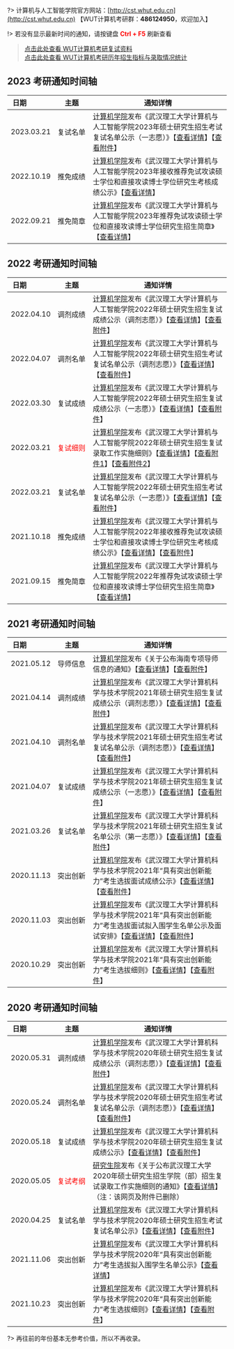 ?> 计算机与人工智能学院官方网站：[http://cst.whut.edu.cn](http://cst.whut.edu.cn) 【WUT计算机考研群：<b>486124950</b>，欢迎加入】

!> 若没有显示最新时间的通知，请按键盘 <font color=red><b>Ctrl + F5</b></font> 刷新查看

> [点击此处查看 WUT计算机考研复试资料](https://vip.zxzy.top/article/26) <br>
[点击此处查看 WUT计算机考研历年招生指标与录取情况统计](https://docs.qq.com/sheet/DQUVGRlRHWHlSaWZB)

## 2023 考研通知时间轴

| <div style="width:40px">日期</div> | <div style="width:65px">主题</div> | 通知详情                                                                                                                                                                                                                               |
|----------------------------------|----------------------------------|------------------------------------------------------------------------------------------------------------------------------------------------------------------------------------------------------------------------------------|
| 2023.03.21                       | 复试名单                             | [计算机学院](http://cst.whut.edu.cn)发布《武汉理工大学计算机与人工智能学院2023年硕士研究生招生考试复试名单公示（一志愿）》【[查看详情](http://cst.whut.edu.cn/yjsjy/zsxx/202303/t20230321_920024.shtml)】【[查看附件](http://cst.whut.edu.cn/yjsjy/zsxx/202303/P020230321596308832082.pdf)】 |
| 2022.10.19                       | 推免成绩                             | [计算机学院](http://cst.whut.edu.cn)发布《武汉理工大学计算机与人工智能学院2023年接收推荐免试攻读硕士学位和直接攻读博士学位研究生考核成绩公示》【[查看详情](http://cst.whut.edu.cn/yjsjy/zsxx/202210/t20221019_889397.shtml)】                                                                    |
| 2022.09.21                       | 推免简章                             | [计算机学院](http://cst.whut.edu.cn)发布《武汉理工大学计算机与人工智能学院2023年推荐免试攻读硕士学位和直接攻读博士学位研究生招生简章》【[查看详情](http://cst.whut.edu.cn/yjsjy/zsxx/202209/t20220921_886894.shtml)】                                                                        |

## 2022 考研通知时间轴

| <div style="width:40px">日期</div> | <div style="width:65px">主题</div> | 通知详情                                                                                                                                                                                                                                                                                                             |
|----------------------------------|----------------------------------|------------------------------------------------------------------------------------------------------------------------------------------------------------------------------------------------------------------------------------------------------------------------------------------------------------------|
| 2022.04.10                       | 调剂成绩                             | [计算机学院](http://cst.whut.edu.cn)发布《武汉理工大学计算机与人工智能学院2022年硕士研究生招生复试成绩公示（调剂志愿）》【[查看详情](http://cst.whut.edu.cn/yjsjy/zsxx/202204/t20220410_878101.shtml)】【[查看附件](http://cst.whut.edu.cn/yjsjy/zsxx/202204/P020220410497142604397.xlsx)】                                                                               |
| 2022.04.07                       | 调剂名单                             | [计算机学院](http://cst.whut.edu.cn)发布《武汉理工大学计算机与人工智能学院2022年硕士研究生招生考试复试名单公示（调剂志愿）》【[查看详情](http://cst.whut.edu.cn/yjsjy/zsxx/202204/t20220407_878100.shtml)】【[查看附件](http://cst.whut.edu.cn/yjsjy/zsxx/202204/P020220407638926655968.pdf)】                                                                              |
| 2022.03.30                       | 复试成绩                             | [计算机学院](http://cst.whut.edu.cn)发布《武汉理工大学计算机与人工智能学院2022年硕士研究生招生复试成绩公示（一志愿）》【[查看详情](http://cst.whut.edu.cn/yjsjy/zsxx/202203/t20220330_878097.shtml)】【[查看附件](http://cst.whut.edu.cn/yjsjy/zsxx/202203/P020220330442970388891.xlsx)】                                                                                |
| 2022.03.21                       | <font color=red>复试细则</font>      | [计算机学院](http://cst.whut.edu.cn)发布《武汉理工大学计算机与人工智能学院2022年硕士研究生招生复试录取工作实施细则》【[查看详情](http://cst.whut.edu.cn/yjsjy/zsxx/202203/t20220322_878099.shtml)】【[查看附件1](http://cst.whut.edu.cn/yjsjy/zsxx/202203/P020220322715468962580.docx)】【[查看附件2](http://cst.whut.edu.cn/yjsjy/zsxx/202203/P020220322715469597808.docx)】 |
| 2022.03.21                       | 复试名单                             | [计算机学院](http://cst.whut.edu.cn)发布《武汉理工大学计算机与人工智能学院2022年硕士研究生招生考试复试名单公示（一志愿）》【[查看详情](http://cst.whut.edu.cn/yjsjy/zsxx/202203/t20220321_878095.shtml)】【[查看附件](http://cst.whut.edu.cn/yjsjy/zsxx/202203/P020220321654960493374.pdf)】                                                                               |
| 2021.10.18                       | 推免成绩                             | [计算机学院](http://cst.whut.edu.cn)发布《武汉理工大学计算机与人工智能学院2022年接收推荐免试攻读硕士学位和直接攻读博士学位研究生考核成绩公示》【[查看详情](http://cst.whut.edu.cn/yjsjy/zsxx/202110/t20211008_878094.shtml)】【[查看附件](http://cst.whut.edu.cn/yjsjy/zsxx/202110/P020211008493495434204.pdf)】                                                                     |
| 2021.09.15                       | 推免简章                             | [计算机学院](http://cst.whut.edu.cn)发布《武汉理工大学计算机与人工智能学院2022年推荐免试攻读硕士学位和直接攻读博士学位研究生招生简章》【[查看详情](http://cst.whut.edu.cn/yjsjy/zsxx/202109/t20210915_878093.shtml)】                                                                                                                                                      |

## 2021 考研通知时间轴

| <div style="width:40px">日期</div> | <div style="width:65px">主题</div> | 通知详情                                                                                                                                                                                                                                        |
|----------------------------------|----------------------------------|---------------------------------------------------------------------------------------------------------------------------------------------------------------------------------------------------------------------------------------------|
| 2021.05.12                       | 导师信息                             | [计算机学院](http://cst.whut.edu.cn)发布《关于公布海南专项导师信息的通知》【[查看详情](http://cst.whut.edu.cn/yjsjy/zsxx/202105/t20210512_878091.shtml)】【[查看附件](http://cst.whut.edu.cn/yjsjy/zsxx/202105/P020210512371524197280.xlsx)】                                   |
| 2021.04.14                       | 调剂成绩                             | [计算机学院](http://cst.whut.edu.cn)发布《武汉理工大学计算机科学与技术学院2021年硕士研究生招生复试成绩公示（调剂志愿）》【[查看详情](http://cst.whut.edu.cn/yjsjy/zsxx/202104/t20210414_878088.shtml)】【[查看附件](http://cst.whut.edu.cn/yjsjy/zsxx/202104/P020210414420708246391.pdf)】           |
| 2021.04.10                       | 调剂名单                             | [计算机学院](http://cst.whut.edu.cn)发布《武汉理工大学计算机科学与技术学院2021年硕士研究生招生考试复试名单公示（调剂志愿）》【[查看详情](http://cst.whut.edu.cn/yjsjy/zsxx/202104/t20210410_878089.shtml)】【[查看附件](http://cst.whut.edu.cn/yjsjy/zsxx/202104/P020210410829617952873.pdf)】         |
| 2021.04.07                       | 复试成绩                             | [计算机学院](http://cst.whut.edu.cn)发布《武汉理工大学计算机科学与技术学院2021年硕士研究生招生复试成绩公示（一志愿）》【[查看详情](http://cst.whut.edu.cn/yjsjy/zsxx/202104/t20210407_878090.shtml)】【[查看附件](http://cst.whut.edu.cn/yjsjy/zsxx/202104/P020210407643519551021.pdf)】            |
| 2021.03.26                       | 复试名单                             | [计算机学院](http://cst.whut.edu.cn)发布《武汉理工大学计算机科学与技术学院2021年硕士研究生招生复试名单公示（第一志愿）》【[查看详情](http://cst.whut.edu.cn/yjsjy/zsxx/202103/t20210326_878087.shtml)】【[查看附件](http://cst.whut.edu.cn/yjsjy/zsxx/202103/P020210326530258074844.pdf)】           |
| 2020.11.13                       | 突出创新                             | [计算机学院](http://cst.whut.edu.cn)发布《武汉理工大学计算机科学与技术学院2021年“具有突出创新能力”考生选拔面试成绩公示》【[查看详情](http://cst.whut.edu.cn/yjsjy/zsxx/202011/t20201113_470585.htm)】【[查看附件](http://cst.whut.edu.cn/yjsjy/zsxx/202011/P020201113321913667356.pdf)】            |
| 2020.11.03                       | 突出创新                             | [计算机学院](http://cst.whut.edu.cn)发布《武汉理工大学计算机科学与技术学院2021年“具有突出创新能力”考生选拔面试拟入围学生名单公示及面试安排》【[查看详情](http://cst.whut.edu.cn/yjsjy/zsxx/202011/t20201106_469143.htm)】【[查看附件](http://cst.whut.edu.cn/yjsjy/zsxx/202011/P020201106762715055388.xlsx)】 |
| 2020.10.29                       | 突出创新                             | [计算机学院](http://cst.whut.edu.cn)发布《武汉理工大学计算机科学与技术学院2021年“具有突出创新能力”考生选拔细则》【[查看详情](http://cst.whut.edu.cn/yjsjy/zsxx/202010/t20201029_467291.htm)】【[查看附件](http://cst.whut.edu.cn/yjsjy/zsxx/202010/P020201029369491580661.docx)】               |

## 2020 考研通知时间轴

| <div style="width:40px">日期</div> | <div style="width:65px">主题</div> | 通知详情                                                                                                                                                                                                                              |
|----------------------------------|----------------------------------|-----------------------------------------------------------------------------------------------------------------------------------------------------------------------------------------------------------------------------------|
| 2020.05.31                       | 调剂成绩                             | [计算机学院](http://cst.whut.edu.cn)发布《武汉理工大学计算机科学与技术学院2020年硕士研究生招生复试成绩公示（调剂志愿）》【[查看详情](http://cst.whut.edu.cn/yjsjy/zsxx/202005/t20200531_444819.htm)】【[查看附件](http://cst.whut.edu.cn/yjsjy/zsxx/202005/P020200531563193572750.pdf)】   |
| 2020.05.24                       | 调剂名单                             | [计算机学院](http://cst.whut.edu.cn)发布《武汉理工大学计算机科学与技术学院2020年硕士研究生招生考试复试名单公示（调剂志愿）》【[查看详情](http://cst.whut.edu.cn/yjsjy/zsxx/202005/t20200524_442992.htm)】【[查看附件](http://cst.whut.edu.cn/yjsjy/zsxx/202005/P020200524698454928984.pdf)】 |
| 2020.05.18                       | 复试成绩                             | [计算机学院](http://cst.whut.edu.cn)发布《武汉理工大学计算机科学与技术学院2020年硕士研究生招生复试成绩公示》【[查看详情](http://cst.whut.edu.cn/yjsjy/zsxx/202005/t20200518_442361.htm)】【[查看附件](http://cst.whut.edu.cn/yjsjy/zsxx/202005/P020200518437859975454.pdf)】         |
| 2020.05.05                       | <font color=red>复试考纲</font>      | [研究生院](http://gd.whut.edu.cn)发布《关于公布武汉理工大学2020年硕士研究生招生学院（部）招生复试录取工作实施细则的通知》【[查看详情](http://gd.whut.edu.cn/zs/tzgg/202005/t20200505_440534.shtml)】（注：该网页及附件已删除）                                                                     |
| 2020.04.25                       | 复试名单                             | [计算机学院](http://cst.whut.edu.cn)发布《武汉理工大学计算机科学与技术学院2020年硕士研究生招生考试复试名单公示》【[查看详情](http://cst.whut.edu.cn/yjsjy/zsxx/202004/t20200425_439456.htm)】【[查看附件](http://cst.whut.edu.cn/yjsjy/zsxx/202004/P020200425821373510315.pdf)】       |
| 2021.11.06                       | 突出创新                             | [计算机学院](http://cst.whut.edu.cn)发布《武汉理工大学计算机科学与技术学院2020年“具有突出创新能力”考生选拔拟入围学生名单公示》【[查看详情](http://cst.whut.edu.cn/yjsjy/zsxx/201911/t20191106_417594.htm)】                                                                            |
| 2021.10.23                       | 突出创新                             | [计算机学院](http://cst.whut.edu.cn)发布《武汉理工大学计算机科学与技术学院2020年“具有突出创新能力”考生选拔细则》【[查看详情](http://cst.whut.edu.cn/yjsjy/zsxx/201910/t20191023_414222.htm)】【[查看附件](http://cst.whut.edu.cn/yjsjy/zsxx/201910/P020191023425593316982.docx)】     |

?> 再往前的年份基本无参考价值，所以不再收录。